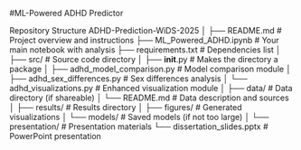 #ML-Powered ADHD Predictor

Repository Structure
ADHD-Prediction-WiDS-2025
│
├── README.md                            # Project overview and instructions
├── ML_Powered_ADHD.ipynb                # Your main notebook with analysis
├── requirements.txt                     # Dependencies list
│
├── src/                                 # Source code directory
│   ├── __init__.py                      # Makes the directory a package
│   ├── adhd_model_comparison.py         # Model comparison module
│   ├── adhd_sex_differences.py          # Sex differences analysis
│   └── adhd_visualizations.py           # Enhanced visualization module
│
├── data/                                # Data directory (if shareable)
│   └── README.md                        # Data description and sources
│
├── results/                             # Results directory
│   ├── figures/                         # Generated visualizations
│   └── models/                          # Saved models (if not too large)
│
└── presentation/                        # Presentation materials
    └── dissertation_slides.pptx         # PowerPoint presentation
